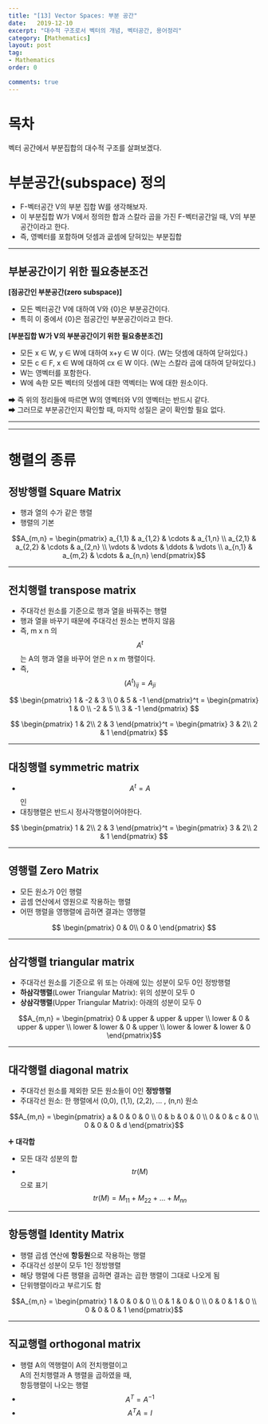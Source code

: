 ```yaml
---
title: "[13] Vector Spaces: 부분 공간"
date:   2019-12-10
excerpt: "대수적 구조로서 벡터의 개념, 벡터공간, 용어정리"
category: [Mathematics]
layout: post
tag:
- Mathematics
order: 0

comments: true
---
```


# 목차

벡터 공간에서 부분집합의 대수적 구조를 살펴보겠다.     

# 부분공간(subspace) 정의       

* F-벡터공간 V의 부분 집합 W를 생각해보자.   
* 이 부분집합 W가 V에서 정의한 합과 스칼라 곱을 가진 F-벡터공간일 때, V의 부분공간이라고 한다.          
* 즉, 영벡터를 포함하며 덧셈과 곲셈에 닫혀있는 부분집합   


----

## 부분공간이기 위한 필요충분조건

**[점공간인 부분공간(zero subspace)]**      
* 모든 벡터공간 V에 대하여 V와 {0}은 부분공간이다.       
* 특히 이 중에서 {0}은 점공간인 부분공간이라고 한다.        

**[부분집합 W가 V의 부분공간이기 위한 필요충분조건]**      
* 모든 x ∈ W, y ∈ W에 대하여 x+y ∈ W 이다. (W는 덧셈에 대하여 닫혀있다.)     
* 모든 c ∈ F, x ∈ W에 대하여 cx ∈ W 이다. (W는 스칼라 곱에 대하여 닫혀있다.)      
* W는 영벡터를 포함한다.     
* W에 속한 모든 벡터의 덧셈에 대한 역벡터는 W에 대한 원소이다.      

➡ 즉 위의 정리들에 따르면 W의 영벡터와 V의 영벡터는 반드시 같다.         
➡ 그러므로 부분공간인지 확인할 때, 마지막 성질은 굳이 확인할 필요 없다.     






------
----

# 행렬의 종류

## 정방행렬 Square Matrix
* 행과 열의 수가 같은 행렬    
* 행렬의 기본

$$A_{m,n} =
 \begin{pmatrix}
  a_{1,1} & a_{1,2} & \cdots & a_{1,n} \\
  a_{2,1} & a_{2,2} & \cdots & a_{2,n} \\
  \vdots  & \vdots  & \ddots & \vdots  \\
  a_{n,1} & a_{m,2} & \cdots & a_{n,n}
 \end{pmatrix}$$


---


## 전치행렬 transpose matrix   
* 주대각선 원소를 기준으로 행과 열을 바꿔주는 행렬    
* 행과 열을 바꾸기 때문에 주대각선 원소는 변하지 않음   
* 즉, m x n 의 $$A^t$$는 A의 행과 열을 바꾸어 얻은 n x m 행렬이다.    
* 즉, $$(A^t)_{ij} = A_{ji}$$    




$$
 \begin{pmatrix}
  1 & -2 & 3 \\
  0 & 5 & -1 
 \end{pmatrix}^t =
 \begin{pmatrix}
  1 & 0 \\
  -2 & 5 \\
  3 & -1 
 \end{pmatrix}
 $$



$$
 \begin{pmatrix}
  1 & 2\\
  2 & 3 
 \end{pmatrix}^t =
 \begin{pmatrix}
  3 & 2\\
  2 & 1 
 \end{pmatrix}
 $$

----

## 대칭행렬 symmetric matrix
* $$A^t = A$$인   
* 대칭행렬은 반드시 정사각행렬이어야한다.    


$$
 \begin{pmatrix}
  1 & 2\\
  2 & 3 
 \end{pmatrix}^t =
 \begin{pmatrix}
  3 & 2\\
  2 & 1 
 \end{pmatrix}
 $$

----


## 영행렬 Zero Matrix 
* 모든 원소가 0인 행렬    
* 곱셈 연산에서 영원으로 작용하는 행렬   
* 어떤 행렬을 영행렬에 곱하면 결과는 영행렬    

$$
 \begin{pmatrix}
  0 & 0\\
  0 & 0 
 \end{pmatrix}
 $$

---


## 삼각행렬 triangular matrix
* 주대각선 원소를 기준으로 위 또는 아래에 있는 성분이 모두 0인 정방행렬     
* **하삼각행렬**(Lower Triangular Matrix): 위의 성분이 모두 0    
* **상삼각행렬**(Upper Triangular Matrix): 아래의 성분이 모두 0

$$A_{m,n} =
 \begin{pmatrix}
  0 & upper & upper & upper \\
  lower & 0 & upper & upper \\
  lower  & lower  & 0 & upper  \\
  lower & lower & lower & 0
 \end{pmatrix}$$


---

## 대각행렬 diagonal matrix
* 주대각선 원소를 제외한 모든 원소들이 0인 **정방행렬**   
* 주대각선 원소: 한 행렬에서 (0,0), (1,1), (2,2), ... , (n,n) 원소    

$$A_{m,n} =
 \begin{pmatrix}
  a & 0 & 0 & 0 \\
  0 & b & 0 & 0 \\
  0  & 0  & c & 0  \\
  0 & 0 & 0 & d
 \end{pmatrix}$$


➕ **대각합**    
* 모든 대각 성분의 합        
* $$tr(M)$$으로 표기      
$$tr(M) = M_{11}+M_{22}+ ... + M_{nn}$$




---

## 항등행렬 Identity Matrix
* 행렬 곱셈 연산에 **항등원**으로 작용하는 행렬   
* 주대각선 성분이 모두 1인 정방행렬       
* 해당 행렬에 다른 행렬을 곱하면 결과는 곱한 행렬이 그대로 나오게 됨    
* 단위행렬이라고 부르기도 함      

$$A_{m,n} =
 \begin{pmatrix}
  1 & 0 & 0 & 0 \\
  0 & 1 & 0 & 0 \\
  0  & 0  & 1 & 0  \\
  0 & 0 & 0 & 1
 \end{pmatrix}$$

---

## 직교행렬 orthogonal matrix
* 행렬 A의 역행렬이 A의 전치행렬이고    
  A의 전치행렬과 A 행렬을 곱하였을 때,    
  항등행렬이 나오는 행렬
* $$A^T = A^{-1}$$   
* $$A^TA = I$$   

